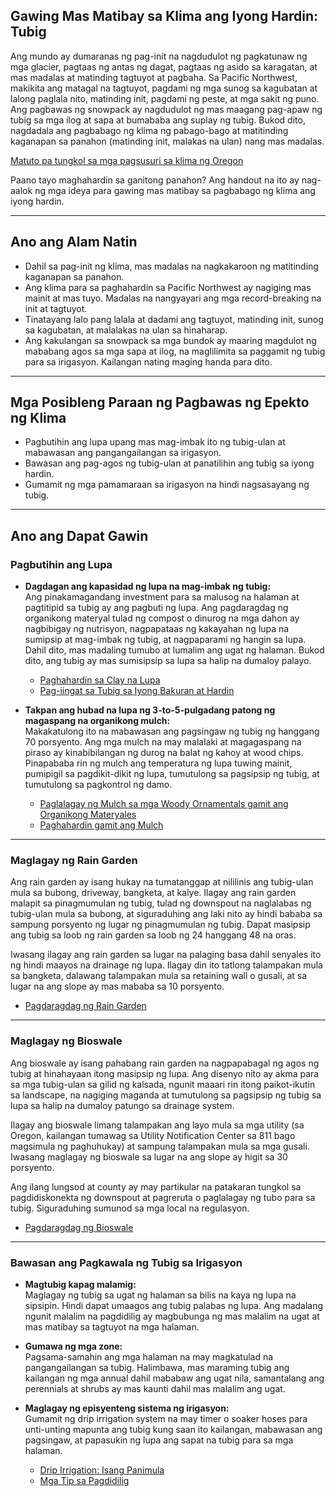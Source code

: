 ## Gawing Mas Matibay sa Klima ang Iyong Hardin: Tubig

Ang mundo ay dumaranas ng pag-init na nagdudulot ng pagkatunaw ng mga glacier, pagtaas ng antas ng dagat, pagtaas ng asido sa karagatan, at mas madalas at matinding tagtuyot at pagbaha. Sa Pacific Northwest, makikita ang matagal na tagtuyot, pagdami ng mga sunog sa kagubatan at lalong paglala nito, matinding init, pagdami ng peste, at mga sakit ng puno. Ang pagbawas ng snowpack ay nagdudulot ng mas maagang pag-apaw ng tubig sa mga ilog at sapa at bumababa ang suplay ng tubig. Bukod dito, nagdadala ang pagbabago ng klima ng pabago-bago at matitinding kaganapan sa panahon (matinding init, malakas na ulan) nang mas madalas.

[Matuto pa tungkol sa mga pagsusuri sa klima ng Oregon](https://blogs.oregonstate.edu/occri/oregon-climate-assessments/)

Paano tayo maghahardin sa ganitong panahon? Ang handout na ito ay nag-aalok ng mga ideya para gawing mas matibay sa pagbabago ng klima ang iyong hardin.

---

## Ano ang Alam Natin

- Dahil sa pag-init ng klima, mas madalas na nagkakaroon ng matitinding kaganapan sa panahon.
- Ang klima para sa paghahardin sa Pacific Northwest ay nagiging mas mainit at mas tuyo. Madalas na nangyayari ang mga record-breaking na init at tagtuyot.
- Tinatayang lalo pang lalala at dadami ang tagtuyot, matinding init, sunog sa kagubatan, at malalakas na ulan sa hinaharap.
- Ang kakulangan sa snowpack sa mga bundok ay maaring magdulot ng mababang agos sa mga sapa at ilog, na maglilimita sa paggamit ng tubig para sa irigasyon. Kailangan nating maging handa para dito.

---

## Mga Posibleng Paraan ng Pagbawas ng Epekto ng Klima

- Pagbutihin ang lupa upang mas mag-imbak ito ng tubig-ulan at mabawasan ang pangangailangan sa irigasyon.
- Bawasan ang pag-agos ng tubig-ulan at panatilihin ang tubig sa iyong hardin.
- Gumamit ng mga pamamaraan sa irigasyon na hindi nagsasayang ng tubig.

---

## Ano ang Dapat Gawin

### Pagbutihin ang Lupa

- **Dagdagan ang kapasidad ng lupa na mag-imbak ng tubig:**  
  Ang pinakamagandang investment para sa malusog na halaman at pagtitipid sa tubig ay ang pagbuti ng lupa. Ang pagdaragdag ng organikong materyal tulad ng compost o dinurog na mga dahon ay nagbibigay ng nutrisyon, nagpapataas ng kakayahan ng lupa na sumipsip at mag-imbak ng tubig, at nagpaparami ng hangin sa lupa. Dahil dito, mas madaling tumubo at lumalim ang ugat ng halaman. Bukod dito, ang tubig ay mas sumisipsip sa lupa sa halip na dumaloy palayo.

  - [Paghahardin sa Clay na Lupa](https://cmastergardeners.files.wordpress.com/2022/02/gardening-in-clay-soil.pdf)
  - [Pag-iingat sa Tubig sa Iyong Bakuran at Hardin](https://catalog.extension.oregonstate.edu/sites/catalog/files/project/pdf/em9125.pdf)

- **Takpan ang hubad na lupa ng 3-to-5-pulgadang patong ng magaspang na organikong mulch:**  
  Makakatulong ito na mabawasan ang pagsingaw ng tubig ng hanggang 70 porsyento. Ang mga mulch na may malalaki at magagaspang na piraso ay kinabibilangan ng durog na balat ng kahoy at wood chips. Pinapababa rin ng mulch ang temperatura ng lupa tuwing mainit, pumipigil sa pagdikit-dikit ng lupa, tumutulong sa pagsipsip ng tubig, at tumutulong sa pagkontrol ng damo.

  - [Paglalagay ng Mulch sa mga Woody Ornamentals gamit ang Organikong Materyales](https://catalog.extension.oregonstate.edu/sites/catalog/files/project/pdf/ec1629.pdf)
  - [Paghahardin gamit ang Mulch](https://cmastergardeners.files.wordpress.com/2022/02/gardening-with-mulch.pdf)

---

### Maglagay ng Rain Garden

Ang rain garden ay isang hukay na tumatanggap at nililinis ang tubig-ulan mula sa bubong, driveway, bangketa, at kalye. Ilagay ang rain garden malapit sa pinagmumulan ng tubig, tulad ng downspout na naglalabas ng tubig-ulan mula sa bubong, at siguraduhing ang laki nito ay hindi bababa sa sampung porsyento ng lugar ng pinagmumulan ng tubig. Dapat masipsip ang tubig sa loob ng rain garden sa loob ng 24 hanggang 48 na oras.

Iwasang ilagay ang rain garden sa lugar na palaging basa dahil senyales ito ng hindi maayos na drainage ng lupa. Ilagay din ito tatlong talampakan mula sa bangketa, dalawang talampakan mula sa retaining wall o gusali, at sa lugar na ang slope ay mas mababa sa 10 porsyento.

- [Pagdaragdag ng Rain Garden](https://cmastergardeners.files.wordpress.com/2023/04/adding-a-rain-garden.pdf)

---

### Maglagay ng Bioswale

Ang bioswale ay isang pahabang rain garden na nagpapabagal ng agos ng tubig at hinahayaan itong masipsip ng lupa. Ang disenyo nito ay akma para sa mga tubig-ulan sa gilid ng kalsada, ngunit maaari rin itong paikot-ikutin sa landscape, na nagiging maganda at tumutulong sa pagsipsip ng tubig sa lupa sa halip na dumaloy patungo sa drainage system.

Ilagay ang bioswale limang talampakan ang layo mula sa mga utility (sa Oregon, kailangan tumawag sa Utility Notification Center sa 811 bago magsimula ng paghuhukay) at sampung talampakan mula sa mga gusali. Iwasang maglagay ng bioswale sa lugar na ang slope ay higit sa 30 porsyento.

Ang ilang lungsod at county ay may partikular na patakaran tungkol sa pagdidiskonekta ng downspout at pagreruta o paglalagay ng tubo para sa tubig. Siguraduhing sumunod sa mga local na regulasyon.

- [Pagdaragdag ng Bioswale](https://cmastergardeners.files.wordpress.com/2023/04/adding-a-bioswale.pdf)

---

### Bawasan ang Pagkawala ng Tubig sa Irigasyon

- **Magtubig kapag malamig:**  
  Maglagay ng tubig sa ugat ng halaman sa bilis na kaya ng lupa na sipsipin. Hindi dapat umaagos ang tubig palabas ng lupa. Ang madalang ngunit malalim na pagdidilig ay magbubunga ng mas malalim na ugat at mas matibay sa tagtuyot na mga halaman.

- **Gumawa ng mga zone:**  
  Pagsama-samahin ang mga halaman na may magkatulad na pangangailangan sa tubig. Halimbawa, mas maraming tubig ang kailangan ng mga annual dahil mababaw ang ugat nila, samantalang ang perennials at shrubs ay mas kaunti dahil mas malalim ang ugat.

- **Maglagay ng episyenteng sistema ng irigasyon:**  
  Gumamit ng drip irrigation system na may timer o soaker hoses para unti-unting mapunta ang tubig kung saan ito kailangan, mabawasan ang pagsingaw, at papasukin ng lupa ang sapat na tubig para sa mga halaman.

  - [Drip Irrigation: Isang Panimula](https://extension.oregonstate.edu/catalog/pub/em8782-s)
  - [Mga Tip sa Pagdidilig](https://cmastergardeners.files.wordpress.com/2022/02/watering-tips.pdf)
